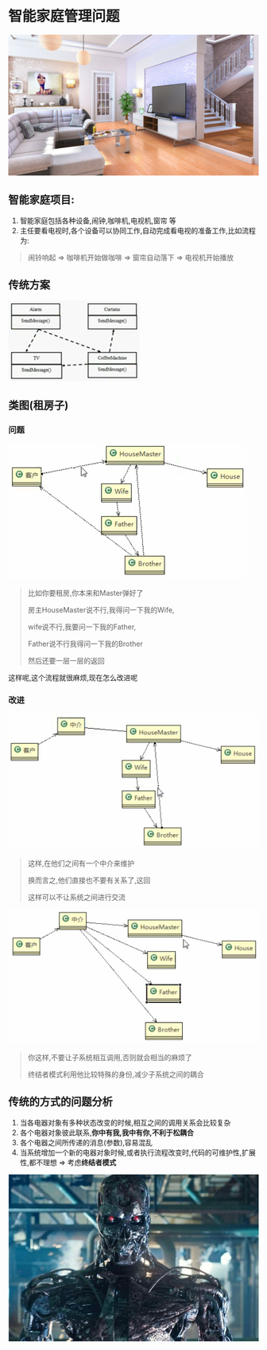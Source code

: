 # 智能家庭管理问题
![](./img/QQ截图20210209111006.png)
## 智能家庭项目:
1. 智能家庭包括各种设备,闹钟,咖啡机,电视机,窗帘 等
2. 主任要看电视时,各个设备可以协同工作,自动完成看电视的准备工作,比如流程为: 

>闹铃响起 => 咖啡机开始做咖啡 => 窗帘自动落下 => 电视机开始播放
## 传统方案

![](./img/QQ截图20210209111204.png)

## 类图(租房子)
### 问题
![](./img/QQ截图20210209112003.png)


> 比如你要租房,你本来和Master弹好了
>
>房主HouseMaster说不行,我得问一下我的Wife,
>
>wife说不行,我要问一下我的Father,
>
>Father说不行我得问一下我的Brother
>
>然后还要一层一层的返回
>
>

这样呢,这个流程就很麻烦,现在怎么改进呢

### 改进

![](./img/QQ截图20210209112136.png)

>这样,在他们之间有一个中介来维护
>
>换而言之,他们直接也不要有关系了,这回
>
>这样可以不让系统之间进行交流

![](./img/QQ截图20210209112313.png)

> 你这样,不要让子系统相互调用,否则就会相当的麻烦了
>
>终结者模式利用他比较特殊的身份,减少子系统之间的耦合
>


## 传统的方式的问题分析

1. 当各电器对象有多种状态改变的时候,相互之间的调用关系会比较复杂
2. 各个电器对象彼此联系,**你中有我,我中有你,不利于松耦合**
3. 各个电器之间所传递的消息(参数),容易混乱
4. 当系统增加一个新的电器对象时候,或者执行流程改变时,代码的可维护性,扩展性,都不理想 => 考虑**终结者模式**


 
 
 
 
 
 
  ![](./img/QQ截图20210209111304.png)

